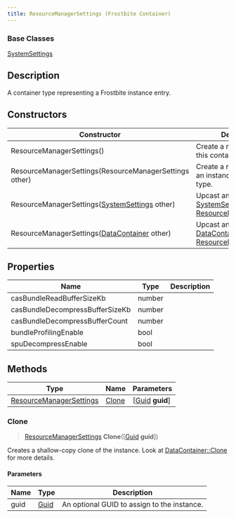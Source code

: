 ```yaml
---
title: ResourceManagerSettings (Frostbite Container)
---
```

### Base Classes

[SystemSettings](SystemSettings)

## Description

A container type representing a Frostbite instance entry.

## Constructors

| Constructor                                                                        | Description                                                                                                                           |
| ---------------------------------------------------------------------------------- | ------------------------------------------------------------------------------------------------------------------------------------- |
| ResourceManagerSettings()                                                          | Create a new instance of this container type.                                                                                         |
| ResourceManagerSettings(ResourceManagerSettings other)                             | Create a reference copy of an instance of the same type.                                                                              |
| ResourceManagerSettings([SystemSettings](SystemSettings) other)                    | Upcast an instance of type [SystemSettings](SystemSettings) to [ResourceManagerSettings](ResourceManagerSettings).                    |
| ResourceManagerSettings([DataContainer](/vext/ref/cls/shr/datacontainer) other) | Upcast an instance of type [DataContainer](/vext/ref/cls/shr/datacontainer) to [ResourceManagerSettings](ResourceManagerSettings). |

## Properties

| Name                            | Type   | Description |
| ------------------------------- | ------ | ----------- |
| casBundleReadBufferSizeKb       | number |             |
| casBundleDecompressBufferSizeKb | number |             |
| casBundleDecompressBufferCount  | number |             |
| bundleProfilingEnable           | bool   |             |
| spuDecompressEnable             | bool   |             |

## Methods

| Type                                               | Name            | Parameters                                     |
| -------------------------------------------------- | --------------- | ---------------------------------------------- |
| [ResourceManagerSettings](ResourceManagerSettings) | [Clone](#clone) | \[[Guid](/vext/ref/cls/shr/guid) **guid**\] |

### Clone

> [ResourceManagerSettings](ResourceManagerSettings) **Clone**(\[[Guid](/vext/ref/cls/shr/guid) **guid**\])

Creates a shallow-copy clone of the instance. Look at [DataContainer::Clone](/vext/ref/cls/shr/datacontainer#clone) for more details.

#### Parameters

| Name | Type         | Description                                 |
| ---- | ------------ | ------------------------------------------- |
| guid | [Guid](Guid) | An optional GUID to assign to the instance. |
